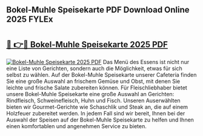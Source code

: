 ## Bokel-Muhle Speisekarte PDF Download Online 2025 FYLEx

# <h2><a href="http://gcafsv.nevu.top/?p=Bokel-Muhle+Speisekarte">🔗 👉🔴 Bokel-Muhle Speisekarte 2025 PDF</a></h2>

[![Bokel-Muhle Speisekarte 2025 PDF](https://i.imgur.com/dBaPXMq.png)](http://gcafsv.nevu.top/?p=Bokel-Muhle+Speisekarte)
Das Menü des Essens ist nicht nur eine Liste von Gerichten, sondern auch die Möglichkeit, etwas für sich selbst zu wählen. Auf der Bokel-Muhle Speisekarte unserer Cafeteria finden Sie eine große Auswahl an frischem Gemüse und Obst, mit denen Sie leichte und frische Salate zubereiten können. Für Fleischliebhaber bietet unsere Bokel-Muhle Speisekarte eine große Auswahl an Gerichten: Rindfleisch, Schweinefleisch, Huhn und Fisch. Unseren Auserwählten bieten wir Gourmet-Gerichte wie Schaschlik und Steak an, die auf einem Holzfeuer zubereitet werden. In jedem Fall sind wir bereit, Ihnen bei der Auswahl der Speisen auf der Bokel-Muhle Speisekarte zu helfen und Ihnen einen komfortablen und angenehmen Service zu bieten.
